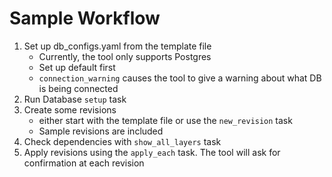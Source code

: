 # Sample Workflow
1. Set up db_configs.yaml from the template file
    - Currently, the tool only supports Postgres
    - Set up default first
    - `connection_warning` causes the tool to give a warning about what DB is being connected
2. Run Database `setup` task
3. Create some revisions
    - either start with the template file or use the `new_revision` task
    - Sample revisions are included
4. Check dependencies with `show_all_layers` task
5. Apply revisions using the `apply_each` task.  The tool will ask for confirmation at each revision
